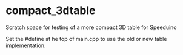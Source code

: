 # compact_3dtable
Scratch space for testing of a more compact 3D table for Speeduino

Set the #define at he top of main.cpp to use the old or new table implementation.
